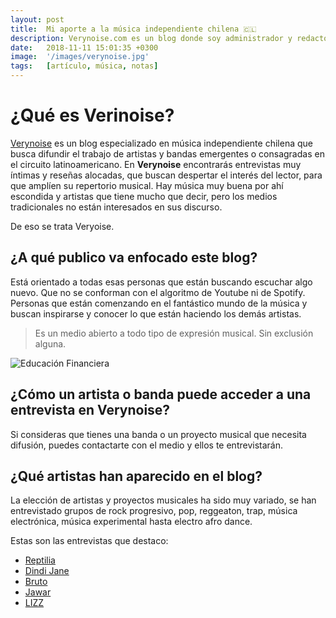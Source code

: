 ```yaml
---
layout: post
title:  Mi aporte a la música independiente chilena 🇨🇱
description: Verynoise.com es un blog donde soy administrador y redactor, donde entrevisto a artistas y bandas musicales independientes para que muestren su lado más humano y expliquen en lo que están.
date:   2018-11-11 15:01:35 +0300
image:  '/images/verynoise.jpg'
tags:   [artículo, música, notas]
---
```


# ¿Qué es Verinoise?

[Verynoise](https://www.verynoise.com) es un blog especializado en música independiente chilena que busca difundir el trabajo de artistas y bandas emergentes o consagradas en el circuito latinoamericano. En **Verynoise** encontrarás entrevistas muy íntimas y reseñas alocadas, que buscan despertar el interés del lector, para que amplíen su repertorio musical. Hay música muy buena por ahí escondida y artistas que tiene mucho que decir, pero los medios tradicionales no están interesados en sus discurso.

De eso se trata Veryoise.

## ¿A qué publico va enfocado este blog?

Está orientado a todas esas personas que están buscando escuchar algo nuevo. Que no se conforman con el algoritmo de Youtube ni de Spotify. Personas que están comenzando en el fantástico mundo de la música y buscan inspirarse y conocer lo que están haciendo los demás artistas.

> Es un medio abierto a todo tipo de expresión musical. Sin exclusión alguna.

![Educación Financiera]({{site.baseurl}}/images/verynoise2.png)

## ¿Cómo un artista o banda puede acceder a una entrevista en Verynoise?

Si consideras que tienes una banda o un proyecto musical que necesita difusión, puedes contactarte con el medio y ellos te entrevistarán.

## ¿Qué artistas han aparecido en el blog?

La elección de artistas y proyectos musicales ha sido muy variado, se han entrevistado grupos de rock progresivo, pop, reggeaton, trap, música electrónica, música experimental hasta electro afro dance.

Estas son las entrevistas que destaco:

- [Reptilia](https://www.verynoise.com/la-musica-de-reptila)
- [Dindi Jane](https://www.verynoise.com/dindi-jane)
- [Bruto](https://www.verynoise.com/la-brutal-musica-de-bruto)
- [Jawar](https://www.verynoise.com/jawar)
- [LIZZ](https://www.verynoise.com/onlizz-fans-de-babylizz)
